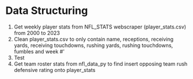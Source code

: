 # Data Structuring
1. Get weekly player stats from NFL_STATS webscraper (player_stats.csv) from 2000 to 2023
2. Clean player_stats.csv to only contain name, receptions, receiving yards, receiving touchdowns, rushing yards, rushing touchdowns, fumbles and week #'
3. Test 
3. Get team roster stats from nfl_data_py to find insert opposing team rush defensive rating onto player_stats